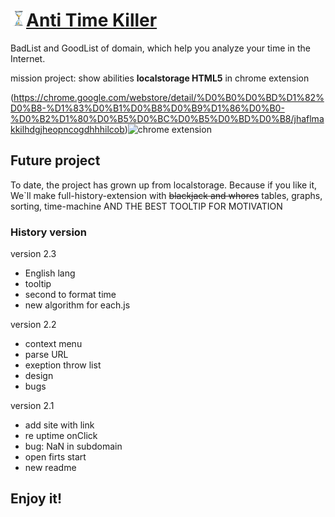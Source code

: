 # ![logo](https://github.com/zhilyaev/AntiTimeKiller/blob/master/images/25-icon.png?raw=true)[Anti Time Killer](https://chrome.google.com/webstore/detail/%D0%B0%D0%BD%D1%82%D0%B8-%D1%83%D0%B1%D0%B8%D0%B9%D1%86%D0%B0-%D0%B2%D1%80%D0%B5%D0%BC%D0%B5%D0%BD%D0%B8/jhaflmakkilhdgjheopncogdhhhilcob)
BadList and GoodList of domain, which help you analyze your time in the Internet.

mission project: show abilities **localstorage HTML5** in chrome extension

(https://chrome.google.com/webstore/detail/%D0%B0%D0%BD%D1%82%D0%B8-%D1%83%D0%B1%D0%B8%D0%B9%D1%86%D0%B0-%D0%B2%D1%80%D0%B5%D0%BC%D0%B5%D0%BD%D0%B8/jhaflmakkilhdgjheopncogdhhhilcob)![chrome extension](http://4.bp.blogspot.com/-v4dhspFkLA4/UDNK9r_3DBI/AAAAAAAAAes/2h_xjPG0-dw/s1600/chrome_web_store.png)

## Future project
To date, the project has grown up from localstorage. 
Because if you like it, We`ll make full-history-extension with ~~blackjack and whores~~ tables, graphs, sorting, time-machine AND THE BEST TOOLTIP FOR MOTIVATION
### History version

version 2.3
+ English lang
+ tooltip
+ second to format time
+ new algorithm for each.js

version 2.2
+ context menu
+ parse URL
+ exeption throw list
+ design
+ bugs

version 2.1
+ add site with link
+ re uptime onClick
+ bug: NaN in subdomain
+ open firts start
+ new readme

## Enjoy it!